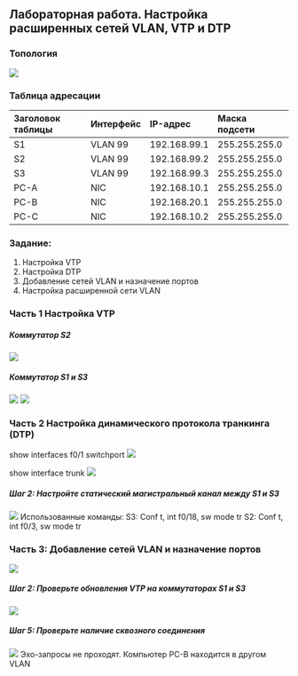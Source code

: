 ## Лабораторная работа. Настройка расширенных сетей VLAN, VTP и DTP

### Топология
![](topology.png)

### Таблица адресации

|Заголовок таблицы	|Интерфейс |IP-адрес	   |Маска подсети|
|:------------------|:---------|:------------|:------------|
|S1	                |VLAN 99	 |192.168.99.1 |255.255.255.0|
|S2	                |VLAN 99	 |192.168.99.2 |255.255.255.0|
|S3	                |VLAN 99	 |192.168.99.3 |255.255.255.0|
|PC-A	              |NIC	     |192.168.10.1 |255.255.255.0|
|PC-B	              |NIC	     |192.168.20.1 |255.255.255.0|
|PC-C               |NIC	     |192.168.10.2 |255.255.255.0|

###  Задание:
1. Настройка VTP
2. Настройка DTP
3. Добавление сетей VLAN и назначение портов
4. Настройка расширенной сети VLAN

###  Часть 1 Настройка VTP
##### Коммутатор S2
![](S2.png)
##### Коммутатор S1 и S3
![](S1.png)
![](S3.png)

###  Часть 2	Настройка динамического протокола транкинга (DTP)
show interfaces f0/1 switchport
![](DTPa.png)

show interface trunk
![](DTPc.png)
##### Шаг 2:	Настройте статический магистральный канал между S1 и S3
![](StaticTrunk.png)
Использованные команды:
S3: Conf t, int f0/18, sw mode tr
S2: Conf t, int f0/3, sw mode tr

### Часть 3:	Добавление сетей VLAN и назначение портов
![](S2Vlan.png)

##### Шаг 2:	Проверьте обновления VTP на коммутаторах S1 и S3
![](VTP_S1_S3.png)

##### Шаг 5:	Проверьте наличие сквозного соединения
![](PingBtoA.png)
Эхо-запросы не проходят. Компьютер PC-B находится в другом VLAN




